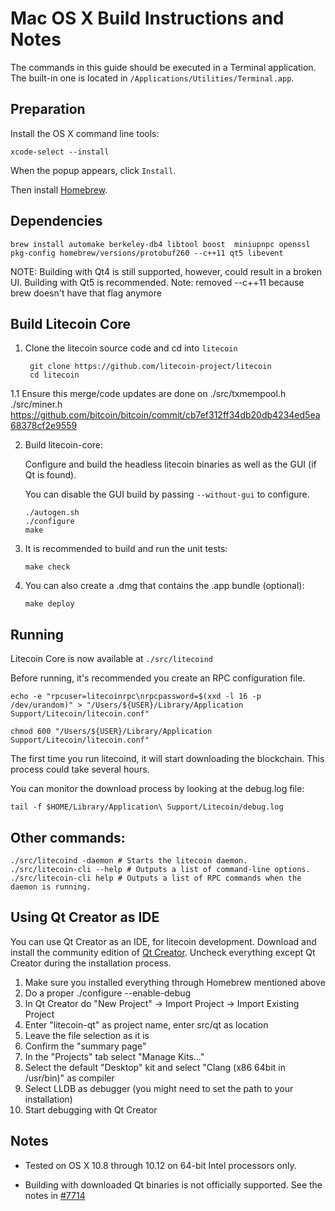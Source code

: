 Mac OS X Build Instructions and Notes
====================================
The commands in this guide should be executed in a Terminal application.
The built-in one is located in `/Applications/Utilities/Terminal.app`.

Preparation
-----------
Install the OS X command line tools:

`xcode-select --install`

When the popup appears, click `Install`.

Then install [Homebrew](http://brew.sh).

Dependencies
----------------------

    brew install automake berkeley-db4 libtool boost  miniupnpc openssl pkg-config homebrew/versions/protobuf260 --c++11 qt5 libevent

NOTE: Building with Qt4 is still supported, however, could result in a broken UI. Building with Qt5 is recommended.
Note: removed --c++11 because brew doesn't have that flag anymore

Build Litecoin Core
------------------------

1. Clone the litecoin source code and cd into `litecoin`

        git clone https://github.com/litecoin-project/litecoin
        cd litecoin

1.1 Ensure this merge/code updates are done on ./src/txmempool.h ./src/miner.h
https://github.com/bitcoin/bitcoin/commit/cb7ef312ff34db20db4234ed5ea68378cf2e9559

2.  Build litecoin-core:

    Configure and build the headless litecoin binaries as well as the GUI (if Qt is found).

    You can disable the GUI build by passing `--without-gui` to configure.

        ./autogen.sh
        ./configure
        make

3.  It is recommended to build and run the unit tests:

        make check

4.  You can also create a .dmg that contains the .app bundle (optional):

        make deploy

Running
-------

Litecoin Core is now available at `./src/litecoind`

Before running, it's recommended you create an RPC configuration file.

    echo -e "rpcuser=litecoinrpc\nrpcpassword=$(xxd -l 16 -p /dev/urandom)" > "/Users/${USER}/Library/Application Support/Litecoin/litecoin.conf"

    chmod 600 "/Users/${USER}/Library/Application Support/Litecoin/litecoin.conf"

The first time you run litecoind, it will start downloading the blockchain. This process could take several hours.

You can monitor the download process by looking at the debug.log file:

    tail -f $HOME/Library/Application\ Support/Litecoin/debug.log

Other commands:
-------

    ./src/litecoind -daemon # Starts the litecoin daemon.
    ./src/litecoin-cli --help # Outputs a list of command-line options.
    ./src/litecoin-cli help # Outputs a list of RPC commands when the daemon is running.

Using Qt Creator as IDE
------------------------
You can use Qt Creator as an IDE, for litecoin development.
Download and install the community edition of [Qt Creator](https://www.qt.io/download/).
Uncheck everything except Qt Creator during the installation process.

1. Make sure you installed everything through Homebrew mentioned above
2. Do a proper ./configure --enable-debug
3. In Qt Creator do "New Project" -> Import Project -> Import Existing Project
4. Enter "litecoin-qt" as project name, enter src/qt as location
5. Leave the file selection as it is
6. Confirm the "summary page"
7. In the "Projects" tab select "Manage Kits..."
8. Select the default "Desktop" kit and select "Clang (x86 64bit in /usr/bin)" as compiler
9. Select LLDB as debugger (you might need to set the path to your installation)
10. Start debugging with Qt Creator

Notes
-----

* Tested on OS X 10.8 through 10.12 on 64-bit Intel processors only.

* Building with downloaded Qt binaries is not officially supported. See the notes in [#7714](https://github.com/bitcoin/bitcoin/issues/7714)
